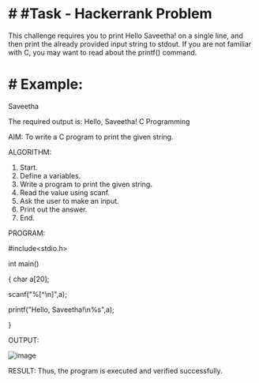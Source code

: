 # # #Task - Hackerrank Problem

This challenge requires you to print Hello Saveetha! on a single line, and then print the already provided input string to stdout. If you are not familiar with C, you may want to read about the printf() command.

# # Example:

Saveetha

The required output is: Hello, Saveetha! C Programming

AIM: 
To write a C program to print the given string. 
 
ALGORITHM: 
1. Start. 
2. Define a variables. 
3. Write a program to print the given string. 
4. Read the value using scanf. 
5. Ask the user to make an input. 
6. Print out the answer. 
7. End. 
 
PROGRAM:

#include<stdio.h> 

int main() 

{ 
char a[20];

scanf("%[^\n]",a); 

printf("Hello, Saveetha!\n%s",a); 

} 
 
 
OUTPUT:

![image](https://github.com/user-attachments/assets/bc1ce7d4-bec1-45c3-9439-7c376082ecee)

 
RESULT: 
Thus, the program is executed and verified successfully.
